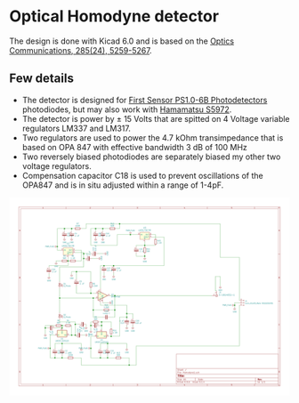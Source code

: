 # Optical Homodyne detector
The design is done with Kicad 6.0 and is based on the [Optics Communications, 285(24), 5259-5267](https://www.sciencedirect.com/science/article/abs/pii/S0030401812008255).
## Few details
- The detector is designed for [First Sensor PS1.0-6B Photodetectors](https://www.mouser.ca/datasheet/2/313/PS1.0-6b_TO_501429-586466.pdf) photodiodes, but may also work with [Hamamatsu S5972](https://www.hamamatsu.com/eu/en/product/type/S5972/index.html).
- The detector is power by ± 15 Volts that are spitted on 4 Voltage variable regulators LM337 and LM317. 
- Two regulators are used to power the 4.7 kOhm transimpedance that is based on OPA 847 with effective bandwidth 3 dB of 100 MHz
- Two reversely biased photodiodes are separately biased my other two voltage regulators.
- Compensation capacitor C18 is used to prevent oscillations of the OPA847 and is in situ adjusted within a range of 1-4pF.

![Schematics](Homodyne1.png)


